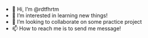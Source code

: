 - 👋 Hi, I’m @rdtfhrtm
- 👀 I’m interested in learning new things!
- 💞️ I’m looking to collaborate on some practice project
- 📫 How to reach me is to send me message!

<!---
rdtfhrtm/rdtfhrtm is a ✨ special ✨ repository because its `README.md` (this file) appears on your GitHub profile.
You can click the Preview link to take a look at your changes.
--->
